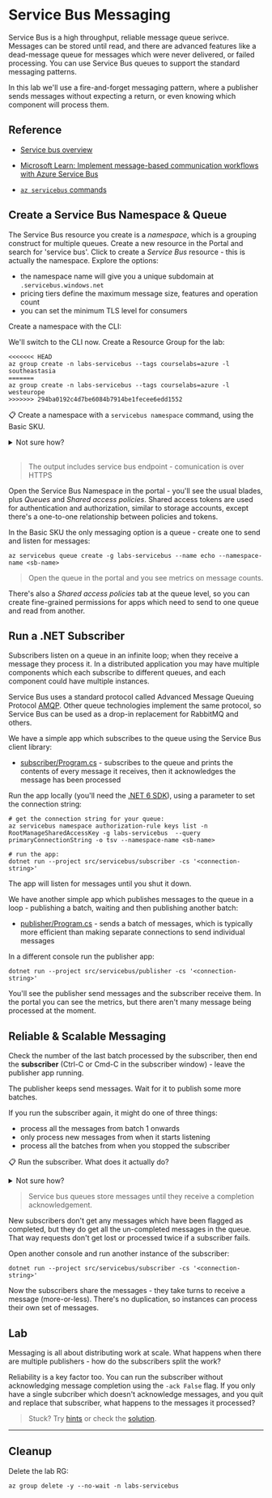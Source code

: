 # Service Bus Messaging

Service Bus is a high throughput, reliable message queue serivce. Messages can be stored until read, and there are advanced features like a dead-message queue for messages which were never delivered, or failed processing. You can use Service Bus queues to support the standard messaging patterns.

In this lab we'll use a fire-and-forget messaging pattern, where a publisher sends messages without expecting a return, or even knowing which component will process them.

## Reference

- [Service bus overview](https://learn.microsoft.com/en-us/azure/service-bus-messaging/service-bus-messaging-overview)

- [Microsoft Learn: Implement message-based communication workflows with Azure Service Bus](https://learn.microsoft.com/en-us/training/modules/implement-message-workflows-with-service-bus/)

- [`az servicebus` commands](https://learn.microsoft.com/en-us/cli/azure/servicebus?view=azure-cli-latest)

## Create a Service Bus Namespace & Queue

The Service Bus resource you create is a _namespace_, which is a grouping construct for multiple queues. Create a new resource in the Portal and search for 'service bus'. Click to create a _Service Bus_ resource - this is actually the namespace. Explore the options:

- the namespace name will give you a unique subdomain at `.servicebus.windows.net`
- pricing tiers define the maximum message size, features and operation count
- you can set the minimum TLS level for consumers

Create a namespace with the CLI:

We'll switch to the CLI now. Create a Resource Group for the lab:

```
<<<<<<< HEAD
az group create -n labs-servicebus --tags courselabs=azure -l southeastasia
=======
az group create -n labs-servicebus --tags courselabs=azure -l westeurope
>>>>>>> 294ba0192c4d7be6084b7914be1fecee6edd1552
```

📋 Create a namespace with a `servicebus namespace` command, using the Basic SKU.

<details>
  <summary>Not sure how?</summary>

Check the help text:

```
az servicebus namespace create --help
```

Only name and RG are required, but the default SKU is Standard so we need to set that:

```
<<<<<<< HEAD
az servicebus namespace create -g labs-servicebus --location southeastasia --sku Basic -n <sb-name>
=======
az servicebus namespace create -g labs-servicebus --location westeurope --sku Basic -n <sb-name>
>>>>>>> 294ba0192c4d7be6084b7914be1fecee6edd1552
```

</details><br/>

> The output includes service bus endpoint - comunication is over HTTPS

Open the Service Bus Namespace in the portal - you'll see the usual blades, plus _Queues_ and _Shared access policies_. Shared access tokens are used for authentication and authorization, similar to storage accounts, except there's a one-to-one relationship between policies and tokens.

In the Basic SKU the only messaging option is a queue - create one to send and listen for messages:

```
az servicebus queue create -g labs-servicebus --name echo --namespace-name <sb-name>
```

> Open the queue in the portal and you see metrics on message counts.

There's also a _Shared access policies_ tab at the queue level, so you can create fine-grained permissions for apps which need to send to one queue and read from another.

## Run a .NET Subscriber

Subscribers listen on a queue in an infinite loop; when they receive a message they process it. In a distributed application you may have multiple components which each subscribe to different queues, and each component could have multiple instances. 

Service Bus uses a standard protocol called Advanced Message Queuing Protocol [AMQP](http://docs.oasis-open.org/amqp/core/v1.0/amqp-core-overview-v1.0.html). Other queue technologies implement the same protocol, so Service Bus can be used as a drop-in replacement for RabbitMQ and others. 

We have a simple app which subscribes to the queue using the Service Bus client library:

- [subscriber/Program.cs](/src/servicebus/subscriber/Program.cs) - subscribes to the queue and prints the contents of every message it receives, then it acknowledges the message has been processed

Run the app locally (you'll need the [.NET 6 SDK](https://dotnet.microsoft.com/en-us/download)), using a parameter to set the connection string:

```
# get the connection string for your queue:
az servicebus namespace authorization-rule keys list -n RootManageSharedAccessKey -g labs-servicebus  --query primaryConnectionString -o tsv --namespace-name <sb-name>

# run the app:
dotnet run --project src/servicebus/subscriber -cs '<connection-string>'
```

The app will listen for messages until you shut it down.

We have another simple app which publishes messages to the queue in a loop - publishing a batch, waiting and then publishing another batch:

- [publisher/Program.cs](/src/servicebus/publisher/Program.cs) - sends a batch of messages, which is typically more efficient than making separate connections to send individual messages

In a different console run the publisher app:

```
dotnet run --project src/servicebus/publisher -cs '<connection-string>'
```

You'll see the publisher send messages and the subscriber receive them. In the portal you can see the metrics, but there aren't many message being processed at the moment.

## Reliable & Scalable Messaging

Check the number of the last batch processed by the subscriber, then end the **subscriber** (Ctrl-C or Cmd-C in the subscriber window) - leave the publisher app running.

The publisher keeps send messages. Wait for it to publish some more batches.

If you run the subscriber again, it might do one of three things:

- process all the messages from batch 1 onwards
- only process new messages from when it starts listening
- process all the batches from when you stopped the subscriber

📋 Run the subscriber. What does it actually do?

<details>
  <summary>Not sure how?</summary>

It's the same command:

```
dotnet run --project src/servicebus/subscriber -cs '<connection-string>'
```

You should see the subscriber pick up where it left off, processing the new batches that were published since you closed the previous instance of the subscriber.

</details>

> Service bus queues store messages until they receive a completion acknowledgement.

New subscribers don't get any messages which have been flagged as completed, but they do get all the un-completed messages in the queue. That way requests don't get lost or processed twice if a subscriber fails.

Open another console and run another instance of the subscriber:

```
dotnet run --project src/servicebus/subscriber -cs '<connection-string>'
```

Now the subscribers share the messages - they take turns to receive a message (more-or-less). There's no duplication, so instances can process their own set of messages.

## Lab

Messaging is all about distributing work at scale. What happens when there are multiple publishers - how do the subscribers split the work? 

Reliability is a key factor too. You can run the subscriber without acknowledging message completion using the `-ack False` flag. If you only have a single subcriber which doesn't acknowledge messages, and you quit and replace that subscriber, what happens to the messages it processed?

> Stuck? Try [hints](hints.md) or check the [solution](solution.md).

___

## Cleanup

Delete the lab RG:

```
az group delete -y --no-wait -n labs-servicebus 
```
